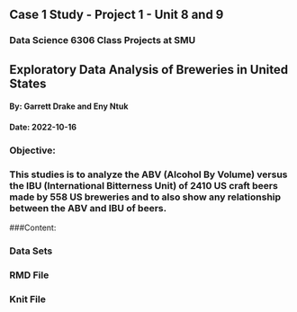 ## Case 1 Study - Project 1 - Unit 8 and 9
### Data Science 6306 Class Projects at SMU

## Exploratory Data Analysis of Breweries in United States
#### By: Garrett Drake and Eny Ntuk
#### Date: 2022-10-16

### Objective:
### This studies is to analyze the ABV (Alcohol By Volume) versus the IBU (International Bitterness Unit) of 2410 US craft beers made by 558 US breweries and to also show any relationship between the ABV and IBU of beers.

###Content:
### Data Sets
### RMD File
### Knit File
